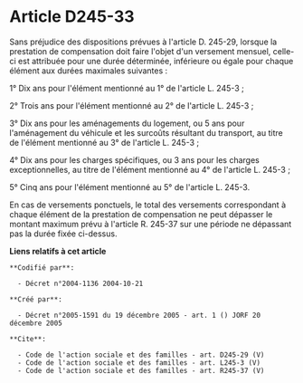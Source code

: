 # Article D245-33

Sans préjudice des dispositions prévues à l'article D. 245-29, lorsque la prestation de compensation doit faire l'objet d'un
versement mensuel, celle-ci est attribuée pour une durée déterminée, inférieure ou égale pour chaque élément aux durées
maximales suivantes : 

1° Dix ans pour l'élément mentionné au 1° de l'article L. 245-3 ; 

2° Trois ans pour l'élément mentionné au 2° de l'article L. 245-3 ; 

3° Dix ans pour les aménagements du logement, ou 5 ans pour l'aménagement du véhicule et les surcoûts résultant du transport,
au titre de l'élément mentionné au 3° de l'article L. 245-3 ; 

4° Dix ans pour les charges spécifiques, ou 3 ans pour les charges exceptionnelles, au titre de l'élément mentionné au 4° de
l'article L. 245-3 ; 

5° Cinq ans pour l'élément mentionné au 5° de l'article L. 245-3. 

En cas de versements ponctuels, le total des versements correspondant à chaque élément de la prestation de compensation ne
peut dépasser le montant maximum prévu à l'article R. 245-37 sur une période ne dépassant pas la durée fixée ci-dessus.

**Liens relatifs à cet article**

	**Codifié par**:

	  - Décret n°2004-1136 2004-10-21

	**Créé par**:

	  - Décret n°2005-1591 du 19 décembre 2005 - art. 1 () JORF 20 décembre 2005

	**Cite**:

	  - Code de l'action sociale et des familles - art. D245-29 (V)
	  - Code de l'action sociale et des familles - art. L245-3 (V)
	  - Code de l'action sociale et des familles - art. R245-37 (V)
